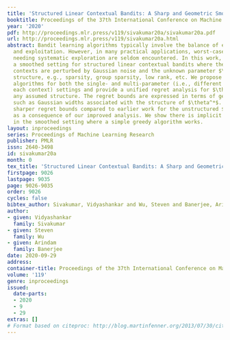 ```yaml
---
title: 'Structured Linear Contextual Bandits: A Sharp and Geometric Smoothed Analysis'
booktitle: Proceedings of the 37th International Conference on Machine Learning
year: '2020'
pdf: http://proceedings.mlr.press/v119/sivakumar20a/sivakumar20a.pdf
url: http://proceedings.mlr.press/v119/sivakumar20a.html
abstract: Bandit learning algorithms typically involve the balance of exploration
  and exploitation. However, in many practical applications, worst-case scenarios
  needing systematic exploration are seldom encountered. In this work, we consider
  a smoothed setting for structured linear contextual bandits where the adversarial
  contexts are perturbed by Gaussian noise and the unknown parameter $\theta^*$ has
  structure, e.g., sparsity, group sparsity, low rank, etc. We propose simple greedy
  algorithms for both the single- and multi-parameter (i.e., different parameter for
  each context) settings and provide a unified regret analysis for $\theta^*$ with
  any assumed structure. The regret bounds are expressed in terms of geometric quantities
  such as Gaussian widths associated with the structure of $\theta^*$. We also obtain
  sharper regret bounds compared to earlier work for the unstructured $\theta^*$ setting
  as a consequence of our improved analysis. We show there is implicit exploration
  in the smoothed setting where a simple greedy algorithm works.
layout: inproceedings
series: Proceedings of Machine Learning Research
publisher: PMLR
issn: 2640-3498
id: sivakumar20a
month: 0
tex_title: 'Structured Linear Contextual Bandits: A Sharp and Geometric Smoothed Analysis'
firstpage: 9026
lastpage: 9035
page: 9026-9035
order: 9026
cycles: false
bibtex_author: Sivakumar, Vidyashankar and Wu, Steven and Banerjee, Arindam
author:
- given: Vidyashankar
  family: Sivakumar
- given: Steven
  family: Wu
- given: Arindam
  family: Banerjee
date: 2020-09-29
address: 
container-title: Proceedings of the 37th International Conference on Machine Learning
volume: '119'
genre: inproceedings
issued:
  date-parts:
  - 2020
  - 9
  - 29
extras: []
# Format based on citeproc: http://blog.martinfenner.org/2013/07/30/citeproc-yaml-for-bibliographies/
---
```

